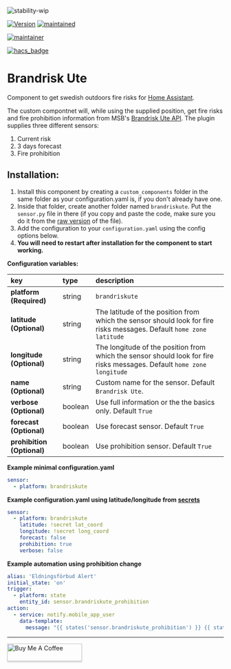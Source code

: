 ![stability-wip](https://img.shields.io/badge/stability-work_in_progress-lightgrey.svg?style=for-the-badge)

[![Version](https://img.shields.io/badge/version-1.1.1-green.svg?style=for-the-badge)](#) [![maintained](https://img.shields.io/maintenance/yes/2021.svg?style=for-the-badge)](#)

[![maintainer](https://img.shields.io/badge/maintainer-Fredric%20Palmgren%20%40sha--darim-blue.svg?style=for-the-badge)](#)

[![hacs_badge](https://img.shields.io/badge/HACS-Custom-orange.svg?style=for-the-badge)](https://github.com/custom-components/hacs)

# Brandrisk Ute
Component to get swedish outdoors fire risks for [Home Assistant](https://www.home-assistant.io/).

The custom compontnet will, while using the supplied position, get fire risks and fire prohibition information from MSB's [Brandrisk Ute API](https://www.msb.se/sv/om-msb/informationskanaler/appar/brandrisk-ute/).
The plugin supplies three different sensors:
1. Current risk
2. 3 days forecast
3. Fire prohibition

## Installation:
1. Install this component by creating a `custom_components` folder in the same folder as your configuration.yaml is, if you don't already have one.
2. Inside that folder, create another folder named `brandriskute`. Put the `sensor.py` file in there (if you copy and paste the code, make sure you do it from the [raw version](https://raw.githubusercontent.com/Sha-Darim/brandriskute/master/sensor.py) of the file).
2. Add the configuration to your `configuration.yaml` using the config options below.
3. **You will need to restart after installation for the component to start working.**

**Configuration variables:**

key | type | description
:--- | :--- | :---
**platform (Required)** | string | `brandriskute`
**latitude (Optional)** | string | The latitude of the position from which the sensor should look for fire risks messages. Default `home zone latitude`
**longitude (Optional)** | string | The longitude of the position from which the sensor should look for fire risks messages. Default `home zone longitude`
**name (Optional)** | string | Custom name for the sensor. Default `Brandrisk Ute`.
**verbose (Optional)** | boolean | Use full information or the the basics only. Default `True`
**forecast (Optional)** | boolean | Use forecast sensor. Default `True`
**prohibition (Optional)** | boolean | Use prohibition sensor. Default `True`

**Example minimal configuration.yaml**
```yaml
sensor:
  - platform: brandriskute
```

**Example configuration.yaml using latitude/longitude from [secrets](https://www.home-assistant.io/docs/configuration/secrets/)**
```yaml
sensor:
  - platform: brandriskute
    latitude: !secret lat_coord
    longitude: !secret long_coord
    forecast: false
    prohibition: true
    verbose: false
```

**Example automation using prohibition change**
```yaml
alias: 'Eldningsförbud Alert'
initial_state: 'on'
trigger:
  - platform: state
    entity_id: sensor.brandriskute_prohibition
action:
  - service: notify.mobile_app_user
    data-template:
      message: "{{ states('sensor.brandriskute_prohibition') }} {{ state_attr('sensor.brandriskute_prohibition', 'startDate') }} {{ state_attr('sensor.brandriskute_prohibition', 'description') }}
```
***

<a href="https://www.buymeacoffee.com/shadarim" target="_blank"><img src="https://www.buymeacoffee.com/assets/img/custom_images/orange_img.png" alt="Buy Me A Coffee" style="height: 41px !important;width: 174px !important;box-shadow: 0px 3px 2px 0px rgba(190, 190, 190, 0.5) !important;-webkit-box-shadow: 0px 3px 2px 0px rgba(190, 190, 190, 0.5) !important;" ></a>

